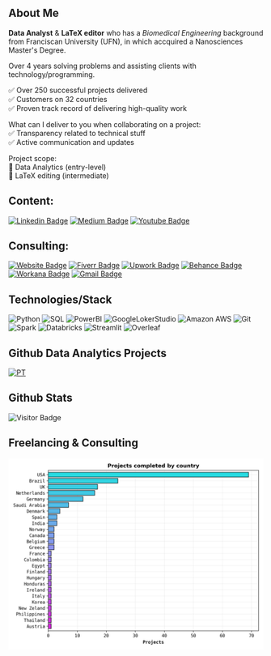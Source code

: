## About Me

**Data Analyst** & **LaTeX editor** who has a *Biomedical Engineering* background from Franciscan University (UFN), in which accquired a Nanosciences Master's Degree. 

Over 4 years solving problems and assisting clients with technology/programming.

✅ Over 250 successful projects delivered <br>
✅ Customers on 32 countries <br>
✅ Proven track record of delivering high-quality work

What can I deliver to you when collaborating on a project: <br>
✅ Transparency related to technical stuff <br>
✅ Active communication and updates

Project scope: <br>
📓 Data Analytics (entry-level) <br>
📓 LaTeX editing (intermediate)

## Content:
[![Linkedin Badge](https://img.shields.io/badge/-Linkedin-0A66C2?&logo=Linkedin&link=https://www.linkedin.com/in/vinicius-oviedo/)](https://www.linkedin.com/in/vinicius-oviedo/)
[![Medium Badge](https://img.shields.io/badge/-Medium-black?&logo=Medium&link=https://medium.com/@vo.freelancer5)](https://medium.com/@vo.freelancer5/)
[![Youtube Badge](https://img.shields.io/badge/-Youtube-red?&logo=YouTube&link=www.youtube.com/channel/UCRc8ff3KUnY47j5sLJHDzSQ)](https://www.youtube.com/channel/UCRc8ff3KUnY47j5sLJHDzSQ)

## Consulting:
[![Website Badge](https://img.shields.io/badge/-Website-crimson?&link=https://oviedovr.github.io/DataAndLaTeX)](https://oviedovr.github.io/DataAndLaTeX/)
[![Fiverr Badge](https://img.shields.io/badge/-Fiverr_profile-charcoal?&link=https://www.fiverr.com/freelancer_vo)](https://www.fiverr.com/freelancer_vo)
[![Upwork Badge](https://img.shields.io/badge/-Upwork_profile-gray?&logo=Upwork&link=https://www.upwork.com/freelancers/~0159ceec532c3ee8ae)](https://www.upwork.com/freelancers/~0159ceec532c3ee8ae)
[![Behance Badge](https://img.shields.io/badge/-Behance-1769FF?&logo=Behance&logoColor=white&link=https://www.behance.net/vincius-oviedo)](https://www.behance.net/vincius-oviedo)
[![Workana Badge](https://img.shields.io/badge/-Workana_profile-orange?&link=https://www.workana.com/freelancer/1d710e81f21dfea16f166db71841541c)](https://www.workana.com/freelancer/1d710e81f21dfea16f166db71841541c)
[![Gmail Badge](https://img.shields.io/badge/-Gmail-white?&logo=Gmail&link=mailto:oviedo.vinicius@gmail.com)](mailto:oviedo.vinicius@gmail.com)

## Technologies/Stack

![Python](https://img.shields.io/badge/-Python-white?style=round&logo=Python)
![SQL](https://img.shields.io/badge/-SQL-black?style=flat-square&logo=sqlite)
![PowerBI](https://img.shields.io/badge/-Power_BI-0d0d0d?style=flat-square&logo=Power-bi)
![GoogleLokerStudio](https://img.shields.io/badge/-Google_Loker_Studio-0d0d0d?style=flat-square&logo=google)
![Amazon AWS](https://img.shields.io/badge/AWS-black?style=flat-square&logo=amazon-aws)
![Git](https://img.shields.io/badge/-Git-black?style=flat-square&logo=git)
![Spark](https://img.shields.io/badge/-Pyspark-black?style=flat-square&logo=apache-spark)
![Databricks](https://img.shields.io/badge/-Databricks-black?style=flat-square&logo=databricks)
![Streamlit](https://img.shields.io/badge/-Streamlit-black?style=flat-square&logo=streamlit)
![Overleaf](https://img.shields.io/badge/-LaTeX-black?style=flat-square&logo=overleaf)

## Github Data Analytics Projects

[![PT](https://img.shields.io/badge/-Portuguese-00cc00?link=https:/github.com/OviedoVR/Portfolio-Analista-de-Dados)](https://github.com/OviedoVR/Portfolio)

## Github Stats

![Visitor Badge](https://visitor-badge.laobi.icu/badge?page_id=OviedoVR.OviedoVR)
 
## Freelancing & Consulting
 
 <p aling="center">
 <img src="https://github.com/OviedoVR/OviedoVR/blob/main/projects.png" 
  width="625"/>
  </p>
